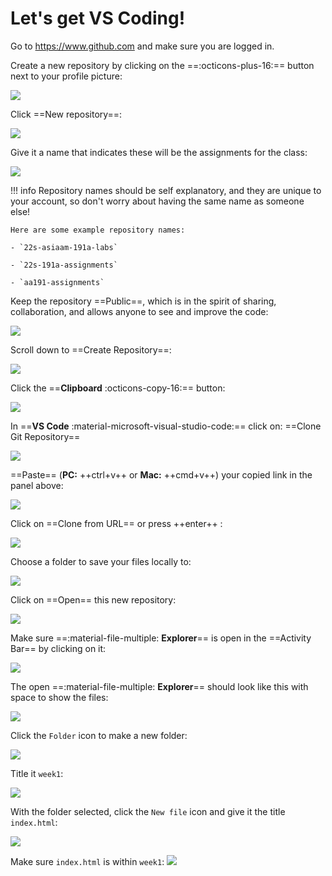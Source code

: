 
# Let's get VS Coding!

Go to https://www.github.com  and make sure you are logged in.

Create a new repository by clicking on the ==:octicons-plus-16:== button next to your profile picture:

![](./media/lab1.png)

Click ==New repository==:

![](./media/lab2.png)

Give it a name that indicates these will be the assignments for the class:

![](./media/lab3.png)

!!! info
    Repository names should be self explanatory, and they are unique to your account, so don't worry about having the same name as someone else!
    
    Here are some example repository names: 

    - `22s-asiaam-191a-labs`
    
    - `22s-191a-assignments`
    
    - `aa191-assignments`


Keep the repository ==Public==, which is in the spirit of sharing, collaboration, and allows anyone to see and improve the code:

![](./media/lab3a.png)

Scroll down to ==Create Repository==:

![](./media/lab4.png)

Click the ==**Clipboard** :octicons-copy-16:== button:

![](./media/lab5.png)

In ==**VS Code** :material-microsoft-visual-studio-code:== click on: ==Clone Git Repository==

![](./media/lab7.png)

==Paste== (**PC:** ++ctrl+v++ or **Mac:** ++cmd+v++) your copied link in the panel above:

![](./media/lab8.png)

Click on ==Clone from URL== or press ++enter++ :

![](./media/lab9.png)

Choose a folder to save your files locally to:

![](./media/lab9a.png)

Click on ==Open== this new repository:

![](./media/lab9b.png)

Make sure ==:material-file-multiple: **Explorer**== is open in the ==Activity Bar== by clicking on it:

![](./media/explorer_click.png)

The open ==:material-file-multiple: **Explorer**== should look like this with space to show the files:

![](./media/explorer_open.png)

Click the `Folder` icon to make a new folder:

![](./media/lab9c.png)

Title it `week1`:

![](./media/lab9d.png)

With the folder selected, click the `New file` icon and give it the title `index.html`:

![](./media/lab9e.png)

Make sure `index.html` is within `week1`:
![](./media/lab9f.png)
